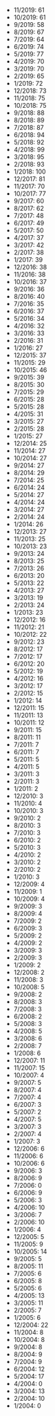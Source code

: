 *  11/2019: 61
*  10/2019: 61
*  9/2019: 58
*  8/2019: 67
*  7/2019: 64
*  6/2019: 74
*  5/2019: 77
*  4/2019: 70
*  3/2019: 70
*  2/2019: 65
*  1/2019: 72
*  12/2018: 73
*  11/2018: 75
*  10/2018: 75
*  9/2018: 88
*  8/2018: 89
*  7/2018: 87
*  6/2018: 94
*  5/2018: 92
*  4/2018: 99
*  3/2018: 95
*  2/2018: 93
*  1/2018: 100
*  12/2017: 81
*  11/2017: 70
*  10/2017: 77
*  9/2017: 60
*  8/2017: 62
*  7/2017: 48
*  6/2017: 49
*  5/2017: 50
*  4/2017: 37
*  3/2017: 42
*  2/2017: 38
*  1/2017: 39
*  12/2016: 38
*  11/2016: 38
*  10/2016: 37
*  9/2016: 36
*  8/2016: 40
*  7/2016: 35
*  6/2016: 37
*  5/2016: 34
*  4/2016: 32
*  3/2016: 33
*  2/2016: 31
*  1/2016: 27
*  12/2015: 37
*  11/2015: 29
*  10/2015: 46
*  9/2015: 39
*  8/2015: 30
*  7/2015: 29
*  6/2015: 28
*  5/2015: 28
*  4/2015: 31
*  3/2015: 27
*  2/2015: 28
*  1/2015: 27
*  12/2014: 25
*  11/2014: 27
*  10/2014: 27
*  9/2014: 27
*  8/2014: 29
*  7/2014: 25
*  6/2014: 24
*  5/2014: 27
*  4/2014: 24
*  3/2014: 27
*  2/2014: 24
*  1/2014: 26
*  12/2013: 27
*  11/2013: 25
*  10/2013: 23
*  9/2013: 24
*  8/2013: 25
*  7/2013: 26
*  6/2013: 20
*  5/2013: 22
*  4/2013: 27
*  3/2013: 19
*  2/2013: 24
*  1/2013: 23
*  12/2012: 16
*  11/2012: 21
*  10/2012: 22
*  9/2012: 23
*  8/2012: 17
*  7/2012: 17
*  6/2012: 20
*  5/2012: 19
*  4/2012: 16
*  3/2012: 17
*  2/2012: 15
*  1/2012: 14
*  12/2011: 15
*  11/2011: 13
*  10/2011: 12
*  9/2011: 15
*  8/2011: 11
*  7/2011: 7
*  6/2011: 7
*  5/2011: 5
*  4/2011: 5
*  3/2011: 3
*  2/2011: 3
*  1/2011: 2
*  12/2010: 3
*  11/2010: 4
*  10/2010: 3
*  9/2010: 2
*  8/2010: 3
*  7/2010: 3
*  6/2010: 2
*  5/2010: 3
*  4/2010: 2
*  3/2010: 2
*  2/2010: 2
*  1/2010: 3
*  12/2009: 4
*  11/2009: 1
*  10/2009: 4
*  9/2009: 3
*  8/2009: 4
*  7/2009: 2
*  6/2009: 3
*  5/2009: 2
*  4/2009: 2
*  3/2009: 3
*  2/2009: 3
*  1/2009: 2
*  12/2008: 2
*  11/2008: 3
*  10/2008: 5
*  9/2008: 2
*  8/2008: 3
*  7/2008: 3
*  6/2008: 2
*  5/2008: 3
*  4/2008: 5
*  3/2008: 6
*  2/2008: 7
*  1/2008: 6
*  12/2007: 11
*  11/2007: 15
*  10/2007: 4
*  9/2007: 5
*  8/2007: 4
*  7/2007: 4
*  6/2007: 3
*  5/2007: 2
*  4/2007: 5
*  3/2007: 3
*  2/2007: 4
*  1/2007: 3
*  12/2006: 6
*  11/2006: 6
*  10/2006: 6
*  9/2006: 3
*  8/2006: 9
*  7/2006: 0
*  6/2006: 9
*  5/2006: 3
*  4/2006: 10
*  3/2006: 7
*  2/2006: 10
*  1/2006: 4
*  12/2005: 5
*  11/2005: 9
*  10/2005: 14
*  9/2005: 5
*  8/2005: 11
*  7/2005: 6
*  6/2005: 8
*  5/2005: 6
*  4/2005: 13
*  3/2005: 11
*  2/2005: 7
*  1/2005: 6
*  12/2004: 22
*  11/2004: 8
*  10/2004: 8
*  9/2004: 8
*  8/2004: 9
*  7/2004: 9
*  6/2004: 12
*  5/2004: 17
*  4/2004: 0
*  3/2004: 13
*  2/2004: 10
*  1/2004: 0